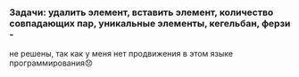 ### Задачи: удалить элемент, вставить элемент, количество совпадающих пар, уникальные элементы, кегельбан, ферзи -
не решены, так как у меня нет продвижения в этом языке программирования😞
